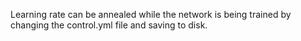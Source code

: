 Learning rate can be annealed while the network is being trained by changing the control.yml file and saving to disk. 